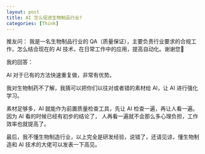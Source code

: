 ```yaml
---
layout: post
title: AI 怎么促进生物制品行业?
categories: [Think]
---
```


推友问： 我是一名生物制品行业的 QA（质量保证），主要负责行业要求的合规工作，怎么结合现在的 AI 技术，在日常工作中的应用，提高自动化。谢谢您🤝

我的回答：

AI 对于已有的方法快速重复做，非常有优势。

我对生物制药不了解，我猜可以把你们以往对或者错的素材给 AI，让 AI 进行强化学习。

素材足够多，AI 就能作为前置质量检查工具，先让 AI 检查一遍，再让人看一遍。因为 AI 看的时候已经有初步的结论了， 人再看一遍就不会那么多心理负担，工作效率也就提高了。

最后，我不懂生物制造行业，以上完全是研发经验，说错了，还请见谅，懂生物制造和 AI 技术的大佬可以发表一下高见。
